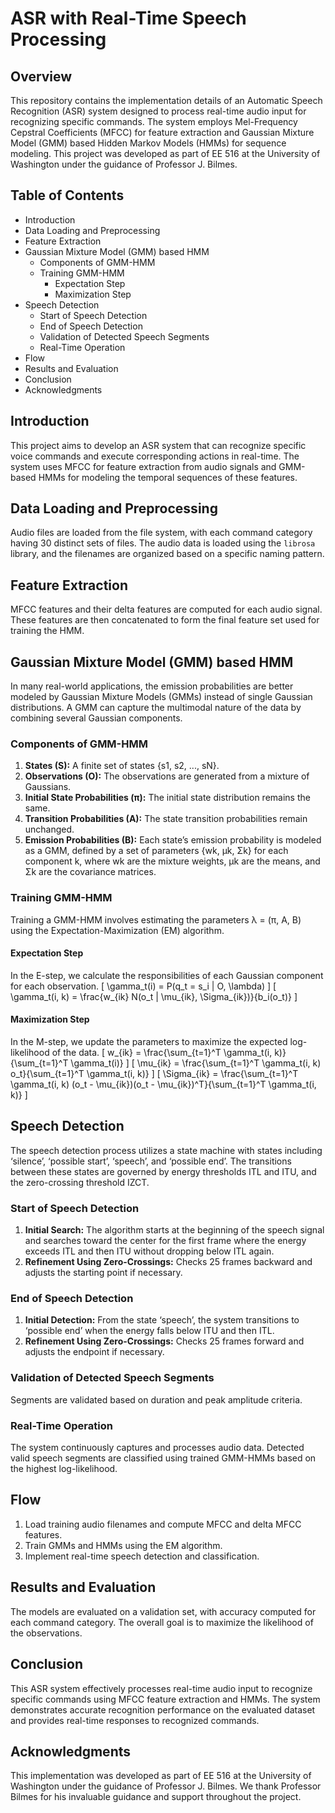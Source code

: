 # ASR with Real-Time Speech Processing

## Overview
This repository contains the implementation details of an Automatic Speech Recognition (ASR) system designed to process real-time audio input for recognizing specific commands. The system employs Mel-Frequency Cepstral Coefficients (MFCC) for feature extraction and Gaussian Mixture Model (GMM) based Hidden Markov Models (HMMs) for sequence modeling. This project was developed as part of EE 516 at the University of Washington under the guidance of Professor J. Bilmes.

## Table of Contents
- Introduction
- Data Loading and Preprocessing
- Feature Extraction
- Gaussian Mixture Model (GMM) based HMM
  - Components of GMM-HMM
  - Training GMM-HMM
    - Expectation Step
    - Maximization Step
- Speech Detection
  - Start of Speech Detection
  - End of Speech Detection
  - Validation of Detected Speech Segments
  - Real-Time Operation
- Flow
- Results and Evaluation
- Conclusion
- Acknowledgments

## Introduction
This project aims to develop an ASR system that can recognize specific voice commands and execute corresponding actions in real-time. The system uses MFCC for feature extraction from audio signals and GMM-based HMMs for modeling the temporal sequences of these features.

## Data Loading and Preprocessing
Audio files are loaded from the file system, with each command category having 30 distinct sets of files. The audio data is loaded using the `librosa` library, and the filenames are organized based on a specific naming pattern.

## Feature Extraction
MFCC features and their delta features are computed for each audio signal. These features are then concatenated to form the final feature set used for training the HMM.

## Gaussian Mixture Model (GMM) based HMM
In many real-world applications, the emission probabilities are better modeled by Gaussian Mixture Models (GMMs) instead of single Gaussian distributions. A GMM can capture the multimodal nature of the data by combining several Gaussian components.

### Components of GMM-HMM
1. **States (S):** A finite set of states \{s1, s2, ..., sN\}.
2. **Observations (O):** The observations are generated from a mixture of Gaussians.
3. **Initial State Probabilities (π):** The initial state distribution remains the same.
4. **Transition Probabilities (A):** The state transition probabilities remain unchanged.
5. **Emission Probabilities (B):** Each state’s emission probability is modeled as a GMM, defined by a set of parameters \{wk, µk, Σk\} for each component k, where wk are the mixture weights, µk are the means, and Σk are the covariance matrices.

### Training GMM-HMM
Training a GMM-HMM involves estimating the parameters λ = (π, A, B) using the Expectation-Maximization (EM) algorithm.

#### Expectation Step
In the E-step, we calculate the responsibilities of each Gaussian component for each observation.
\[
\gamma_t(i) = P(q_t = s_i | O, \lambda)
\]
\[
\gamma_t(i, k) = \frac{w_{ik} N(o_t | \mu_{ik}, \Sigma_{ik})}{b_i(o_t)}
\]

#### Maximization Step
In the M-step, we update the parameters to maximize the expected log-likelihood of the data.
\[
w_{ik} = \frac{\sum_{t=1}^T \gamma_t(i, k)}{\sum_{t=1}^T \gamma_t(i)}
\]
\[
\mu_{ik} = \frac{\sum_{t=1}^T \gamma_t(i, k) o_t}{\sum_{t=1}^T \gamma_t(i, k)}
\]
\[
\Sigma_{ik} = \frac{\sum_{t=1}^T \gamma_t(i, k) (o_t - \mu_{ik})(o_t - \mu_{ik})^T}{\sum_{t=1}^T \gamma_t(i, k)}
\]

## Speech Detection
The speech detection process utilizes a state machine with states including ‘silence’, ‘possible start’, ‘speech’, and ‘possible end’. The transitions between these states are governed by energy thresholds ITL and ITU, and the zero-crossing threshold IZCT.

### Start of Speech Detection
1. **Initial Search:** The algorithm starts at the beginning of the speech signal and searches toward the center for the first frame where the energy exceeds ITL and then ITU without dropping below ITL again.
2. **Refinement Using Zero-Crossings:** Checks 25 frames backward and adjusts the starting point if necessary.

### End of Speech Detection
1. **Initial Detection:** From the state ‘speech’, the system transitions to ‘possible end’ when the energy falls below ITU and then ITL.
2. **Refinement Using Zero-Crossings:** Checks 25 frames forward and adjusts the endpoint if necessary.

### Validation of Detected Speech Segments
Segments are validated based on duration and peak amplitude criteria.

### Real-Time Operation
The system continuously captures and processes audio data. Detected valid speech segments are classified using trained GMM-HMMs based on the highest log-likelihood.

## Flow
1. Load training audio filenames and compute MFCC and delta MFCC features.
2. Train GMMs and HMMs using the EM algorithm.
3. Implement real-time speech detection and classification.

## Results and Evaluation
The models are evaluated on a validation set, with accuracy computed for each command category. The overall goal is to maximize the likelihood of the observations.

## Conclusion
This ASR system effectively processes real-time audio input to recognize specific commands using MFCC feature extraction and HMMs. The system demonstrates accurate recognition performance on the evaluated dataset and provides real-time responses to recognized commands.

## Acknowledgments
This implementation was developed as part of EE 516 at the University of Washington under the guidance of Professor J. Bilmes. We thank Professor Bilmes for his invaluable guidance and support throughout the project.
